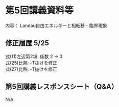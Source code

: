 #  第5回講義資料等
内容： Landau自由エネルギーと相転移・臨界現象

## 修正履歴 5/25
式(11)左辺第2項: 係数 2 -> 3<br>
式(25)比熱: -T抜けを修正 <br>
式(27)比熱: -T抜けを修正 <br>

## 第5回講義レスポンスシート（Q&A）
N/A
